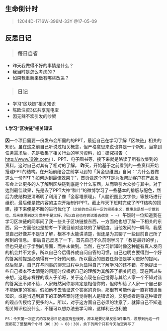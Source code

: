  ## 生命倒计时 
 
 >  12044D-1716W-396M-33Y @17-05-09

 ## 反思日记
 
 > ### 每日自省
 - 昨天我做得不好的事情是什么？
 - 我当时是怎么考虑的？
 - 如果我重新来做有哪些改进？

> ### 日记
 - 学习“区块链”相关知识
 - 陈欧注资3亿共享充电宝 
 - 因无辣不欢引发的吵架

 #### 1.学习“区块链”相关知识
**因**一个项目需要一份发布会所需的的PPT，最近自己在学习了解「区块链」相关的知识。虽在这之前自己听说过相关概念，但严格意思来说也算是一个新知。当拿到任务需求后，先是收集了相关行业的学习资料，如：研究报告（ http://www.199it.com/ ）、PPT、电子图书等，接下来就是略读了所有收集到的资料，这时自己对其有了相对的了解。
**昨**天，开始基于之前看到的一些资料开始搭建PPT的结构。在开始前结合之前学习到的「黄金思维圈」自问：“为什么要做这么一份PPT？如何达到最佳效果？”，首页做这个PPT是为发帮助客户在产品发布会上让更多的人了解到区块链到底是个什么东西，从而吸引大众参与其中。对于达到最佳效果，先是去了PPT大神“秋叶”的微博学习了一些基本的排版与配色，然后为使结构更清晰明了利用了像「金客塔原理」、「人脑识图比文字快」等技巧进行组织，最后便是按内容的主次开始制作PPT。截止昨天下班时完成了PPT结构的搭建，接下来便是不断的进行优化了`（之前的自己有一定的完美主义，做事总是想一步做到位，后来意思到这习惯并不是太好，所以自己也在尝试着去改变 ~ ~）`
**午**饭时一位知道我在学习区块链的同事问了我一些关于区块链接东西，一方面他也想了解一下相关的东西，另一方面他也是想考一下我目前对这块的了解层度。当他发问的一瞬间，我感觉自己好像并不是很了解，根本不太能讲清楚，但还是为其聊了一些目前自己所了解到的信息。
事后自己反思了一下，首先自己不久前刚学习了「教是最好的学」，但也只是止于学到的层面，而并未做到。当然，在学习新知时像这种能有真人发问的机会并不太多，所以自己今后得养成自问自答的习惯，自己也明白要得到一个好的答案前提是必须得有一个好的问题，所以最近的首要任务便是学习更好的提问。
然后就是，自己在与同事的聊天过程中为显得自己了解学习的还不错，在他提出一些自己根本不太清楚的问题时仅根据自己的理解为其解答了相关问题。现在回过头来想，这是赤裸裸的误人子弟呀，关于这点现在自己觉得与其给人家一个不知对错的答案还不如不给，人家既然问你那肯定是相信你的，但你却给了人家一个自己都不能确定的答案，假如他不去验证这个答案的真伪，那很有可能他会一直将错误当知识，或是当遇到真下的正确答案时还觉得别人是错误的，又更或者是将这种错误的观点传授给了更多的人。所以，对于这方面自己必须的注意了，就算自己不知道相关知识也没什么，不懂可以想办法去学习嘛，这样利己也利他

`PS：今天第一次正式的写反思日记速度有些慢呀，原本是要记录反思3件事的，没想到光这一件是都花了整整两个小时（06：30 ~ 08：30），余下的两个只有今天抽空再写了
`
